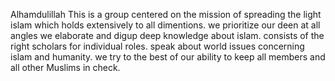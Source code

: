 Alhamdulillah 
This is a group centered on the mission of spreading the light islam which holds extensively to all dimentions.
we prioritize our deen at all angles
we elaborate and digup deep knowledge about islam.
 consists of the right scholars for individual roles.
 speak about world issues concerning islam and humanity.
 we try to the best of our ability to keep all members and all other Muslims in check.
